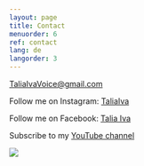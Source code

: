 ```yaml
---
layout: page
title: Contact
menuorder: 6
ref: contact
lang: de
langorder: 3
---
```


TaliaIvaVoice@gmail.com

Follow me on Instagram: [TaliaIva](https://www.instagram.com/taliaiva/)

Follow me on Facebook: [Talia Iva](https://www.facebook.com/natalia.ivanova.779642)

Subscribe to my [YouTube channel](https://www.youtube.com/channel/UCtStp5Cgjl_rVvPUDLvr3Fw?view_as=subscriber)

![](assets/DSC_1348.jpg)

